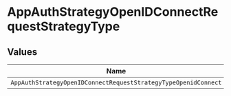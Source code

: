 # AppAuthStrategyOpenIDConnectRequestStrategyType


## Values

| Name                                                           | Value                                                          |
| -------------------------------------------------------------- | -------------------------------------------------------------- |
| `AppAuthStrategyOpenIDConnectRequestStrategyTypeOpenidConnect` | openid_connect                                                 |